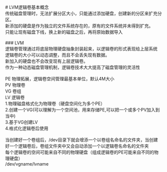 <br>
# LVM逻辑卷基本概念
<br>
传统磁盘管理时，无法扩展分区大小，只能通过添加硬盘，创建新的分区来扩充分区。
<br>
新添加的硬盘是作为独立的文件系统存在的，原有的文件系统并未得到扩充。
<br>
只能让现有磁盘下线，换上新的磁盘之后，再将原始数据导入<br>


<br>
### LVM
<br>
逻辑卷管理通过将底层物理硬盘抽象封装起来，以逻辑卷的形式表现给上层系统
<br>
逻辑卷的大小可以动态调整，而且不会丢失现有数据。
<br>
新加入的硬盘也不会改变现有上层逻辑卷。
<br>
作为一种动态磁盘管理机制，逻辑卷技术大大提高了磁盘管理的灵活性<br>


<br>
PE  物理拓展，逻辑卷空间管理最基本单位，默认4M大小
<br>
PV  物理卷
<br>
VG  卷组
<br>
LV  逻辑卷
<br>
1.物理磁盘格式化为物理卷（硬盘空间化为多个PE）
<br>
2.创建一个VG(可以理解为一个空间池，用来存储PE,可以把一个或多个PV加入到当中)
<br>
3.基于VG创建LV
<br>
4.格式化逻辑卷后使用<br>


<br>
当创建好一个卷组后，/dev目录下就会增添一个以卷组名命名的文件夹，当创建好一个逻辑卷后，卷组文件夹中又会自动添加一个以逻辑卷名命名的文件夹
<br>
每个逻辑卷的空间可能来自不同的物理硬盘（组成逻辑卷的PE可能来自不同的物理硬盘）
<br>
/dev/vgname/lvname
